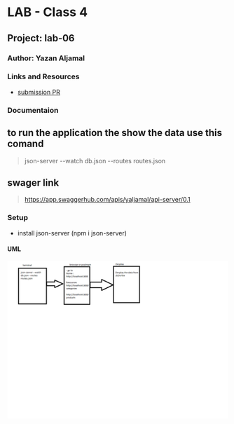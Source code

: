 # LAB - Class 4

## Project: lab-06
### Author: Yazan Aljamal

### Links and Resources

- [submission PR](https://github.com/yaljamal-401-advanced-javascript/api-server/pull/2)

### Documentaion
## to run the application the show the data use this comand

> json-server --watch db.json --routes routes.json

## swager link 
> https://app.swaggerhub.com/apis/yaljamal/api-server/0.1
### Setup

- install json-server (npm i json-server)

#### UML
![UML Diagram](./UML/uml1.png)


